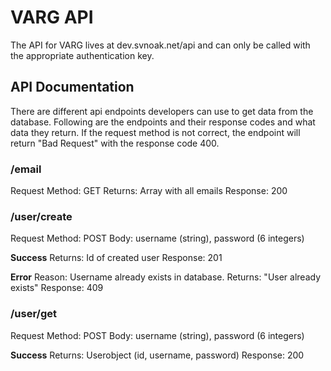# VARG API

The API for VARG lives at dev.svnoak.net/api and can only be called with the appropriate authentication key.

## API Documentation

There are different api endpoints developers can use to get data from the database. Following are the endpoints and their response codes and what data they return.
If the request method is not correct, the endpoint will return "Bad Request" with the response code 400.

### /email

Request Method: GET
Returns: Array with all emails
Response: 200

### /user/create

Request Method: POST
Body: username (string), password (6 integers)

**Success**
Returns: Id of created user
Response: 201

**Error**
Reason: Username already exists in database.
Returns: "User already exists"
Response: 409

### /user/get

Request Method: POST
Body: username (string), password (6 integers)

**Success**
Returns: Userobject (id, username, password)
Response: 200
